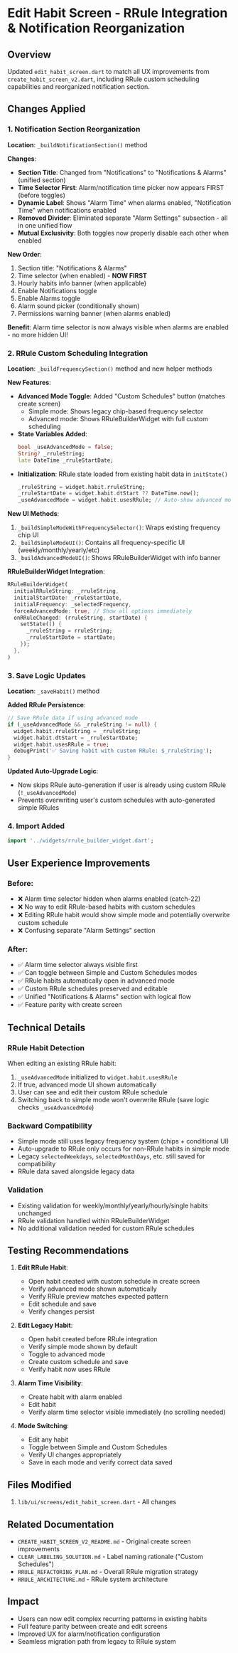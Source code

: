 # Edit Habit Screen - RRule Integration & Notification Reorganization

## Overview
Updated `edit_habit_screen.dart` to match all UX improvements from `create_habit_screen_v2.dart`, including RRule custom scheduling capabilities and reorganized notification section.

## Changes Applied

### 1. Notification Section Reorganization
**Location**: `_buildNotificationSection()` method

**Changes**:
- **Section Title**: Changed from "Notifications" to "Notifications & Alarms" (unified section)
- **Time Selector First**: Alarm/notification time picker now appears FIRST (before toggles)
- **Dynamic Label**: Shows "Alarm Time" when alarms enabled, "Notification Time" when notifications enabled
- **Removed Divider**: Eliminated separate "Alarm Settings" subsection - all in one unified flow
- **Mutual Exclusivity**: Both toggles now properly disable each other when enabled

**New Order**:
1. Section title: "Notifications & Alarms"
2. Time selector (when enabled) - **NOW FIRST**
3. Hourly habits info banner (when applicable)
4. Enable Notifications toggle
5. Enable Alarms toggle
6. Alarm sound picker (conditionally shown)
7. Permissions warning banner (when alarms enabled)

**Benefit**: Alarm time selector is now always visible when alarms are enabled - no more hidden UI!

### 2. RRule Custom Scheduling Integration
**Location**: `_buildFrequencySection()` method and new helper methods

**New Features**:
- **Advanced Mode Toggle**: Added "Custom Schedules" button (matches create screen)
  - Simple mode: Shows legacy chip-based frequency selector
  - Advanced mode: Shows RRuleBuilderWidget with full custom scheduling
- **State Variables Added**:
  ```dart
  bool _useAdvancedMode = false;
  String? _rruleString;
  late DateTime _rruleStartDate;
  ```
- **Initialization**: RRule state loaded from existing habit data in `initState()`
  ```dart
  _rruleString = widget.habit.rruleString;
  _rruleStartDate = widget.habit.dtStart ?? DateTime.now();
  _useAdvancedMode = widget.habit.usesRRule; // Auto-show advanced mode for RRule habits
  ```

**New UI Methods**:
1. `_buildSimpleModeWithFrequencySelector()`: Wraps existing frequency chip UI
2. `_buildSimpleModeUI()`: Contains all frequency-specific UI (weekly/monthly/yearly/etc)
3. `_buildAdvancedModeUI()`: Shows RRuleBuilderWidget with info banner

**RRuleBuilderWidget Integration**:
```dart
RRuleBuilderWidget(
  initialRRuleString: _rruleString,
  initialStartDate: _rruleStartDate,
  initialFrequency: _selectedFrequency,
  forceAdvancedMode: true, // Show all options immediately
  onRRuleChanged: (rruleString, startDate) {
    setState(() {
      _rruleString = rruleString;
      _rruleStartDate = startDate;
    });
  },
)
```

### 3. Save Logic Updates
**Location**: `_saveHabit()` method

**Added RRule Persistence**:
```dart
// Save RRule data if using advanced mode
if (_useAdvancedMode && _rruleString != null) {
  widget.habit.rruleString = _rruleString;
  widget.habit.dtStart = _rruleStartDate;
  widget.habit.usesRRule = true;
  debugPrint('✅ Saving habit with custom RRule: $_rruleString');
}
```

**Updated Auto-Upgrade Logic**:
- Now skips RRule auto-generation if user is already using custom RRule (`!_useAdvancedMode`)
- Prevents overwriting user's custom schedules with auto-generated simple RRules

### 4. Import Added
```dart
import '../widgets/rrule_builder_widget.dart';
```

## User Experience Improvements

### Before:
- ❌ Alarm time selector hidden when alarms enabled (catch-22)
- ❌ No way to edit RRule-based habits with custom schedules
- ❌ Editing RRule habit would show simple mode and potentially overwrite custom schedule
- ❌ Confusing separate "Alarm Settings" section

### After:
- ✅ Alarm time selector always visible first
- ✅ Can toggle between Simple and Custom Schedules modes
- ✅ RRule habits automatically open in advanced mode
- ✅ Custom RRule schedules preserved and editable
- ✅ Unified "Notifications & Alarms" section with logical flow
- ✅ Feature parity with create screen

## Technical Details

### RRule Habit Detection
When editing an existing RRule habit:
1. `_useAdvancedMode` initialized to `widget.habit.usesRRule`
2. If true, advanced mode UI shown automatically
3. User can see and edit their custom RRule schedule
4. Switching back to simple mode won't overwrite RRule (save logic checks `_useAdvancedMode`)

### Backward Compatibility
- Simple mode still uses legacy frequency system (chips + conditional UI)
- Auto-upgrade to RRule only occurs for non-RRule habits in simple mode
- Legacy `selectedWeekdays`, `selectedMonthDays`, etc. still saved for compatibility
- RRule data saved alongside legacy data

### Validation
- Existing validation for weekly/monthly/yearly/hourly/single habits unchanged
- RRule validation handled within RRuleBuilderWidget
- No additional validation needed for custom RRule schedules

## Testing Recommendations

1. **Edit RRule Habit**:
   - Open habit created with custom schedule in create screen
   - Verify advanced mode shown automatically
   - Verify RRule preview matches expected pattern
   - Edit schedule and save
   - Verify changes persist

2. **Edit Legacy Habit**:
   - Open habit created before RRule integration
   - Verify simple mode shown by default
   - Toggle to advanced mode
   - Create custom schedule and save
   - Verify habit now uses RRule

3. **Alarm Time Visibility**:
   - Create habit with alarm enabled
   - Edit habit
   - Verify alarm time selector visible immediately (no scrolling needed)

4. **Mode Switching**:
   - Edit any habit
   - Toggle between Simple and Custom Schedules
   - Verify UI changes appropriately
   - Save in each mode and verify correct data saved

## Files Modified
1. `lib/ui/screens/edit_habit_screen.dart` - All changes

## Related Documentation
- `CREATE_HABIT_SCREEN_V2_README.md` - Original create screen improvements
- `CLEAR_LABELING_SOLUTION.md` - Label naming rationale ("Custom Schedules")
- `RRULE_REFACTORING_PLAN.md` - Overall RRule migration strategy
- `RRULE_ARCHITECTURE.md` - RRule system architecture

## Impact
- Users can now edit complex recurring patterns in existing habits
- Full feature parity between create and edit screens
- Improved UX for alarm/notification configuration
- Seamless migration path from legacy to RRule system
